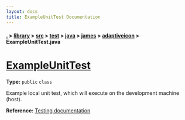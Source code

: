 ```yaml
---
layout: docs
title: ExampleUnitTest Documentation
---
```

#### [.](./../../../../../../index) > [library](./../../../../../index) > [src](./../../../../index) > [test](./../../../index) > [java](./../../index) > [james](./../index) > [adaptiveicon](./index) > **ExampleUnitTest.java**

# [ExampleUnitTest](https://github.com/fennifith/AdaptiveIconView/blob/master/library/src/test/java/james/adaptiveicon/ExampleUnitTest.java#L8)

**Type:** `public` `class`

Example local unit test, which will execute on the development machine (host). 









**Reference:** <a href="http://d.android.com/tools/testing">Testing documentation</a> 





